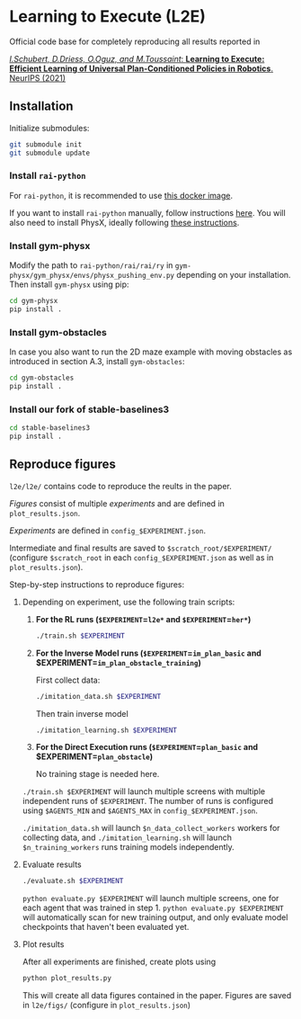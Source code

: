 # Learning to Execute (L2E)

Official code base for completely reproducing all results reported in

[_I.Schubert, D.Driess, O.Oguz, and
M.Toussaint_: **Learning to Execute: Efficient Learning of Universal Plan-Conditioned Policies in Robotics**. NeurIPS (2021)](https://openreview.net/pdf?id=lEkPb2Rhm7)

## Installation
Initialize submodules:
```bash
git submodule init
git submodule update
```

### Install `rai-python`
For `rai-python`, it is recommended to use [this docker image](https://github.com/ischubert/rai-python/packages/).

If you want to install `rai-python` manually, follow instructions [here](https://github.com/MarcToussaint/rai-python).
You will also need to install PhysX, ideally following [these instructions](https://github.com/MarcToussaint/rai-maintenance/blob/master/help/localSourceInstalls.md#PhysX).

### Install gym-physx
Modify the path to `rai-python/rai/rai/ry` in `gym-physx/gym_physx/envs/physx_pushing_env.py` depending on your installation.
Then install `gym-physx` using pip:
```bash
cd gym-physx
pip install .
```

### Install gym-obstacles
In case you also want to run the 2D maze example with moving obstacles as introduced in section A.3, install `gym-obstacles`:
```bash
cd gym-obstacles
pip install .
```

### Install our fork of stable-baselines3
```bash
cd stable-baselines3
pip install .
```

## Reproduce figures
`l2e/l2e/` contains code to reproduce the reults in the paper.

_Figures_ consist of multiple _experiments_ and are defined in `plot_results.json`.

_Experiments_ are defined in `config_$EXPERIMENT.json`.

Intermediate and final results are saved to `$scratch_root/$EXPERIMENT/` (configure `$scratch_root` in each `config_$EXPERIMENT.json` as well as in `plot_results.json`).


Step-by-step instructions to reproduce figures:

1. Depending on experiment, use the following train scripts:

   1. **For the RL runs (`$EXPERIMENT`=`l2e*` and `$EXPERIMENT`=`her*`)**
      ```bash
      ./train.sh $EXPERIMENT
      ```

   2. **For the Inverse Model runs (`$EXPERIMENT`=`im_plan_basic` and $EXPERIMENT=`im_plan_obstacle_training`)**

      First collect data:
      ```bash
      ./imitation_data.sh $EXPERIMENT
      ```
      Then train inverse model
      ```bash
      ./imitation_learning.sh $EXPERIMENT
      ```

   3. **For the Direct Execution runs (`$EXPERIMENT`=`plan_basic` and $EXPERIMENT=`plan_obstacle`)**
   
      No training stage is needed here.
 
   `./train.sh $EXPERIMENT` will launch multiple screens with multiple independent runs of `$EXPERIMENT`. The number of runs is configured using `$AGENTS_MIN` and `$AGENTS_MAX` in `config_$EXPERIMENT.json`.

   `./imitation_data.sh` will launch `$n_data_collect_workers` workers for collecting data, and `./imitation_learning.sh` will launch `$n_training_workers` runs training models independently.

2. Evaluate results 
   ```bash
   ./evaluate.sh $EXPERIMENT
   ```
   `python evaluate.py $EXPERIMENT` will launch multiple screens, one for each agent that was trained in step 1. `python evaluate.py $EXPERIMENT` will automatically scan for new training output, and only evaluate model checkpoints that haven't been evaluated yet.

3. Plot results
   
   After all experiments are finished, create plots using
   ```bash
   python plot_results.py
   ```
   This will create all data figures contained in the paper. Figures are saved in `l2e/figs/` (configure in `plot_results.json`)
